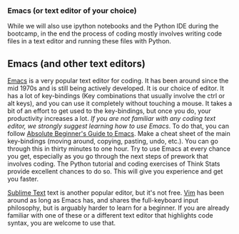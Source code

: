 ### Emacs (or text editor of your choice)

While we will also use ipython notebooks and the Python IDE during the
bootcamp, in the end the process of coding mostly involves writing
code files in a text editor and running these files with Python.


## Emacs (and other text editors)

[Emacs](http://emacsformacosx.com/) is a very popular text editor for
coding. It has been around since the mid 1970s and is still being
actively developed. It is our choice of editor. It has a lot of
key-bindings (Key combinations that usually involve the ctrl or alt
keys), and you can use it completely without touching a mouse. It
takes a bit of an effort to get used to the key-bindings, but once you
do, your productivity increases a lot. *If you are not familiar with
any coding text editor, we strongly suggest learning how to use
Emacs*. To do that, you can follow
[Absolute Beginner's Guide to Emacs](http://www.jesshamrick.com/2012/09/10/absolute-beginners-guide-to-emacs/). Make
a cheat sheet of the main key-bindings (moving around, copying,
pasting, undo, etc.). You can go through this in thirty minutes to one
hour. Try to use Emacs at every chance you get, especially as you go
through the next steps of prework that involves coding. The Python
tutorial and coding exercises of Think Stats provide excellent chances
to do so. This will give you experience and get you faster.

[Sublime Text](http://www.sublimetext.com/) text is another popular
editor, but it's not free. [Vim](https://code.google.com/p/macvim/)
has been around as long as Emacs has, and shares the full-keyboard
input philosophy, but is arguably harder to learn for a beginner. If
you are already familiar with one of these or a different text editor
that highlights code syntax, you are welcome to use that.
